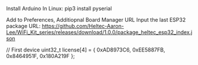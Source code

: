 
Install Arduino
In Linux:
pip3 install pyserial

Add to Preferences, Additiopnal Board Manager URL
Input the last ESP32 package URL: https://github.com/Heltec-Aaron-Lee/WiFi_Kit_series/releases/download/1.0.0/package_heltec_esp32_index.json

// First device
uint32_t license[4] = { 0xAD8973C6, 0xEE5887FB, 0x8464951F, 0x180A219F };
